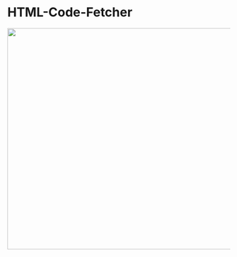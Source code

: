 # HTML-Code-Fetcher
<p align="center">
  <img width="660" height="500" src="https://i.ibb.co/Ny6nMMS/htmlcodefetcher.png">
</p>
